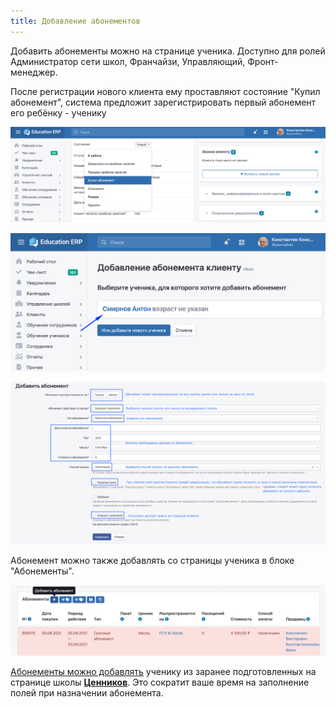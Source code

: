 ```yaml
---
title: Добавление абонементов
---
```


Добавить абонементы можно на странице ученика. Доступно для ролей Администратор сети школ, Франчайзи, Управляющий, Фронт-менеджер.

После регистрации нового клиента ему проставляют состояние  "Купил абонемент", система предложит зарегистрировать первый абонемент его ребёнку - ученику

![Состояние клиента можно изменить на странице клиента](<../.gitbook/assets/image (1) (1) (1) (1) (1) (1) (1) (1) (1) (1) (1) (1) (1) (1) (1) (1) (1) (1) (1) (1) (1) (1) (1) (1) (1) (1) (1).png>)

![Выберите ученика или создайте нового](<../.gitbook/assets/image (2) (1) (1) (1) (1) (1) (1) (1) (1) (1) (1) (1) (1) (1) (1) (1) (1) (1) (1) (1).png>)

![Добавьте абонемент ученику](<../.gitbook/assets/image (3) (1) (1) (1) (1) (1) (1) (1) (1) (1) (1) (1).png>)

Абонемент можно также добавлять со страницы ученика в блоке "Абонементы".

![](<../.gitbook/assets/image (14).png>)

[Абонементы можно добавлять](./dobavlenie-abonementov/abonementy-iz-cennikov-shkoly) ученику из заранее подготовленных на странице школы [**Ценников**](./cenniki/_index). Это сократит ваше время на заполнение полей при назначении абонемента.